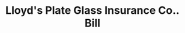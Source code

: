 ---
doi: 10.7916/D8CZ4K7S
date_other: '1900'
date_other_textual: 1900-1909
form: printed ephemera
genre:
- Invoices
name:
- Lloyd's Plate Glass Insurance Co.
object_in_context_url: https://biggert.cul.columbia.edu/items/view/ave_biggert_01055
subject_hierarchical_geographic:
- New York, New York, United States
subject_name:
- Lloyd's Plate Glass Insurance Co.
title: Lloyd's Plate Glass Insurance Co.. Bill
sort_title: Lloyd's Plate Glass Insurance Co.. Bill
call_number: ave_biggert_01055
coordinates:
- 40.71277777777778,-74.00583333333333
pid: ave_biggert_01055
identifiers: ave_biggert_01055
thumbnail: https://derivativo-1.library.columbia.edu/iiif/2/ldpd:344380/full/!256,256/0/native.jpg
permalink: "/biggert/ave_biggert_01055/"
layout: iiif-image-page
---